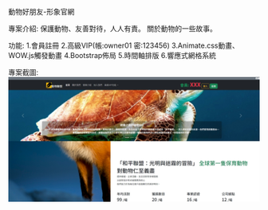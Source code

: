 動物好朋友-形象官網

專案介紹:
保護動物、友善對待，人人有責。
關於動物的一些故事。

功能:
1.會員註冊
2.高級VIP(帳:owner01 密:123456)
3.Animate.css動畫、WOW.js觸發動畫
4.Bootstrap佈局
5.時間軸排版
6.響應式網格系統

專案截圖:
![image](https://github.com/RURURICE/project0928/blob/main/images/%E5%9C%96%E7%89%87%201.jpg)

